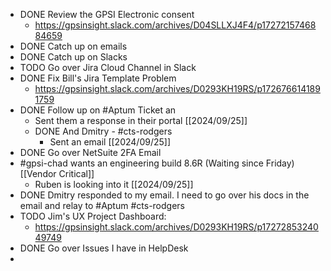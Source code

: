 - DONE Review the GPSI Electronic consent
	- https://gpsinsight.slack.com/archives/D04SLLXJ4F4/p1727215746884659
- DONE Catch up on emails
- DONE Catch up on Slacks
- TODO Go over Jira Cloud Channel in Slack
- DONE Fix Bill's Jira Template Problem
	- https://gpsinsight.slack.com/archives/D0293KH19RS/p1726766141891759
- DONE Follow up on #Aptum Ticket an
	- Sent them a response in their portal [[2024/09/25]]
	- DONE And Dmitry - #cts-rodgers
		- Sent an email [[2024/09/25]]
- DONE Go over NetSuite 2FA Email
- #gpsi-chad wants an engineering build 8.6R (Waiting since Friday) [[Vendor Critical]]
	- Ruben is looking into it [[2024/09/25]]
- DONE Dmitry responded to my email. I need to go over his docs in the email and relay to #Aptum #cts-rodgers
- TODO Jim's UX Project Dashboard:
	- https://gpsinsight.slack.com/archives/D0293KH19RS/p1727285324049749
- DONE Go over Issues I have in HelpDesk
-